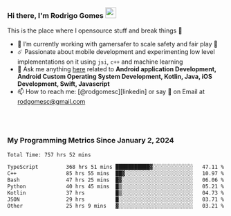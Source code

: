 
### Hi there, I'm Rodrigo Gomes <img src="https://media.giphy.com/media/hvRJCLFzcasrR4ia7z/giphy.gif" width="25px">
This is the place where I opensource stuff and break things 🤣
- 🔭 I’m currently working with gamersafer to scale safety and fair play 💜
- ☄️ Passionate about mobile development and experimenting low level implementations on it using `jsi`, `c++` and machine learning
- 💬 Ask me anything [here](https://github.com/rodgomesc/rodgomesc/issues) related to <b>Android application Development, Android Custom Operating System Development, Kotlin, Java, iOS Development, Swift, Javascript</b>
- 📫 How to reach me: [@rodgomesc][linkedin] or say 👋 on Email at [rodgomesc@gmail.com](mailto:rodgomesc@gmail.com)


<br/>

<!-- 
<picture>
  <img src="/github-metrics.svg" alt="Metrics">
</picture>
-->

</br>

### My Programming Metrics Since January 2, 2024 


<!--START_SECTION:waka-->

```txt
Total Time: 757 hrs 52 mins

TypeScript         368 hrs 51 mins ███████████▓░░░░░░░░░░░░░   47.11 %
C++                85 hrs 55 mins  ██▓░░░░░░░░░░░░░░░░░░░░░░   10.97 %
Bash               47 hrs 25 mins  █▓░░░░░░░░░░░░░░░░░░░░░░░   06.06 %
Python             40 hrs 45 mins  █▒░░░░░░░░░░░░░░░░░░░░░░░   05.21 %
Kotlin             37 hrs          █▒░░░░░░░░░░░░░░░░░░░░░░░   04.73 %
JSON               29 hrs          █░░░░░░░░░░░░░░░░░░░░░░░░   03.71 %
Other              25 hrs 9 mins   ▓░░░░░░░░░░░░░░░░░░░░░░░░   03.21 %
```

<!--END_SECTION:waka-->
